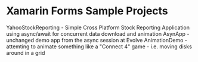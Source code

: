 # Xamarin Forms Sample Projects
YahooStockReporting - Simple Cross Platform Stock Reporting Application using async/await for concurrent data download and animation
AsynApp - unchanged demo app from the async session at Evolve
AnimationDemo - attemting to animate something like a "Connect 4" game - i.e. moving disks around in a grid
